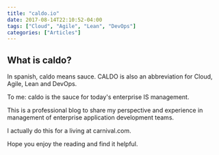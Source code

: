 ```yaml
---
title: "caldo.io"
date: 2017-08-14T22:10:52-04:00
tags: ["Cloud", "Agile", "Lean", "DevOps"]
categories: ["Articles"]
---
```


## What is caldo?

In spanish, caldo means sauce. CALDO is also an abbreviation for Cloud, Agile, Lean and DevOps.

To me: caldo is the sauce for today's enterprise IS management.

This is a professional blog to share my perspective and experience in management of enterprise application development teams.

I actually do this for a living at carnival.com.

Hope you enjoy the reading and find it helpful.
